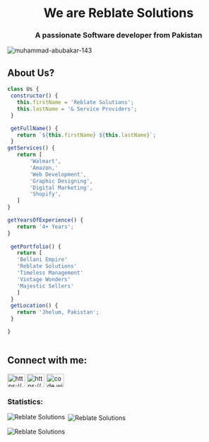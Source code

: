 <h1 align="center">We are <b>Reblate Solutions</b></h1>
<h3 align="center">A passionate Software developer from Pakistan</h3>

<p align="left"> <img src="https://komarev.com/ghpvc/?username=muhammad-abubakar-143&label=Profile%20views&color=0e75b6&style=flat" alt="muhammad-abubakar-143" /> </p>



## About Us?
 ```JavaScript
 class Us {
  constructor() {
    this.firstName = 'Reblate Solutions';
    this.lastName = '& Service Providers';
  }

  getFullName() {
    return `${this.firstName} ${this.lastName}`; 
  }
getServices() {
    return [
		'Walmart',
		'Amazon,'
		'Web Development',
		'Graphic Designing',
		'Digital Marketing',
		'Shopify',
	]
}

getYearsOfExperience() {
    return '4+ Years';
}
  
  getPortfolio() {
    return [
	'Bellani Empire'
	'Reblate Solutions'
	'Timeless Management'
	'Vintage Wonders'
	'Majestic Sellers'
	]
  }
  getLocation() {
    return 'Jhelum, Pakistan';
  }

}
	
 ```

## Connect with me:
<p align="left">
<a href="https://linkedin.com/in/https://www.linkedin.com/company/reblate-solutions/" target="blank"><img align="center" src="https://raw.githubusercontent.com/rahuldkjain/github-profile-readme-generator/master/src/images/icons/Social/linked-in-alt.svg" alt="https://www.linkedin.com/company/reblate-solutions/" height="30" width="40" /></a>
<a href="https://fb.com/https://www.facebook.com/Reblatesols" target="blank"><img align="center" src="https://raw.githubusercontent.com/rahuldkjain/github-profile-readme-generator/master/src/images/icons/Social/facebook.svg" alt="https://www.facebook.com/Reblatesols" height="30" width="40" /></a>
<a href="https://www.instagram.com/reblatesols/" target="blank"><img align="center" src="https://raw.githubusercontent.com/rahuldkjain/github-profile-readme-generator/master/src/images/icons/Social/instagram.svg" alt="code.with.abbii" height="30" width="40" /></a>
</p>

### Statistics:

<p><img align="left" src="https://github-readme-stats.vercel.app/api/top-langs?username=ReblateSolutions&show_icons=true&locale=en&layout=compact" alt="Reblate Solutions" /></p>

<p>&nbsp;<img align="center" src="https://github-readme-stats.vercel.app/api?username=ReblateSolutions&show_icons=true&locale=en" alt="Reblate Solutions" /></p>

<p><img align="center" src="https://github-readme-streak-stats.herokuapp.com/?user=ReblateSolutions&" alt="Reblate Solutions" /></p>
